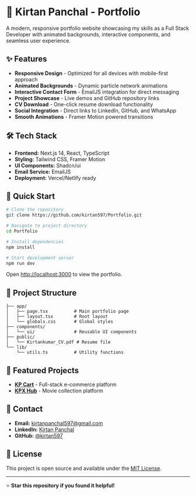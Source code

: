 # 🚀 Kirtan Panchal - Portfolio

A modern, responsive portfolio website showcasing my skills as a Full Stack Developer with animated backgrounds, interactive components, and seamless user experience.

## ✨ Features

- **Responsive Design** - Optimized for all devices with mobile-first approach
- **Animated Backgrounds** - Dynamic particle network animations
- **Interactive Contact Form** - EmailJS integration for direct messaging
- **Project Showcase** - Live demos and GitHub repository links
- **CV Download** - One-click resume download functionality
- **Social Integration** - Direct links to LinkedIn, GitHub, and WhatsApp
- **Smooth Animations** - Framer Motion powered transitions

## 🛠️ Tech Stack

- **Frontend:** Next.js 14, React, TypeScript
- **Styling:** Tailwind CSS, Framer Motion
- **UI Components:** Shadcn/ui
- **Email Service:** EmailJS
- **Deployment:** Vercel/Netlify ready

## 🚀 Quick Start

```bash
# Clone the repository
git clone https://github.com/kirtan597/Portfolio.git

# Navigate to project directory
cd Portfolio

# Install dependencies
npm install

# Start development server
npm run dev
```

Open [http://localhost:3000](http://localhost:3000) to view the portfolio.

## 📂 Project Structure

```
├── app/
│   ├── page.tsx          # Main portfolio page
│   ├── layout.tsx        # Root layout
│   └── globals.css       # Global styles
├── components/
│   └── ui/               # Reusable UI components
├── public/
│   └── Kirtankumar_CV.pdf # Resume file
└── lib/
    └── utils.ts          # Utility functions
```

## 🌟 Featured Projects

- **[KP Cart](https://kpcart.netlify.app/)** - Full-stack e-commerce platform
- **[KPX Hub](https://kpxhub.netlify.app/)** - Movie collection platform

## 📧 Contact

- **Email:** [kirtanpanchal597@gmail.com](mailto:kirtanpanchal597@gmail.com)
- **LinkedIn:** [Kirtan Panchal](https://www.linkedin.com/in/kirtan-panchal-309760320/)
- **GitHub:** [@kirtan597](https://github.com/kirtan597)

## 📄 License

This project is open source and available under the [MIT License](LICENSE).

---

⭐ **Star this repository if you found it helpful!**